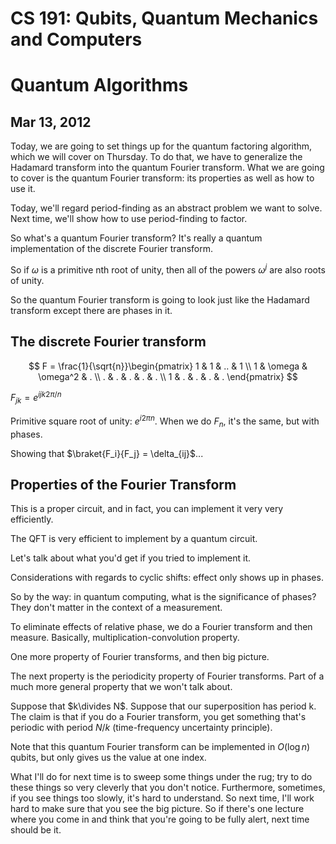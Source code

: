 CS 191: Qubits, Quantum Mechanics and Computers
===============================================
Quantum Algorithms
==================
Mar 13, 2012
-----------
Today, we are going to set things up for the quantum factoring algorithm,
which we will cover on Thursday. To do that, we have to generalize the
Hadamard transform into the quantum Fourier transform. What we are going to
cover is the quantum Fourier transform: its properties as well as how to
use it.

Today, we'll regard period-finding as an abstract problem we want to
solve. Next time, we'll show how to use period-finding to factor.

So what's a quantum Fourier transform? It's really a quantum implementation
of the discrete Fourier transform.

So if $\omega$ is a primitive nth root of unity, then all of the powers
$\omega^j$ are also roots of unity.

So the quantum Fourier transform is going to look just like the Hadamard
transform except there are phases in it.

The discrete Fourier transform
------------------------------
$$
F = \frac{1}{\sqrt{n}}\begin{pmatrix}
1 & 1 & .. & 1
\\ 1 & \omega & \omega^2 & .
\\ . & . & . & . & .
\\ 1 & . & . & . & .
\end{pmatrix}
$$

$F_{jk}  = e^{ijk2\pi/n}$

Primitive square root of unity: $e^{i2\pi n}$. When we do $F_n$, it's the
same, but with phases.

Showing that $\braket{F_i}{F_j} = \delta_{ij}$...


Properties of the Fourier Transform
-----------------------------------
This is a proper circuit, and in fact, you can implement it very very
efficiently.

The QFT is very efficient to implement by a quantum circuit.

Let's talk about what you'd get if you tried to implement it.

Considerations with regards to cyclic shifts: effect only shows up in
phases.

So by the way: in quantum computing, what is the significance of phases?
They don't matter in the context of a measurement.

To eliminate effects of relative phase, we do a Fourier transform and then
measure. Basically, multiplication-convolution property.

One more property of Fourier transforms, and then big picture.

The next property is the periodicity property of Fourier transforms. Part
of a much more general property that we won't talk about.

Suppose that $k\divides N$. Suppose that our superposition has period
k. The claim is that if you do a Fourier transform, you get something
that's periodic with period $N/k$ (time-frequency uncertainty
principle).

Note that this quantum Fourier transform can be implemented in $O(\log n)$
qubits, but only gives us the value at one index.

What I'll do for next time is to sweep some things under the rug; try to do
these things so very cleverly that you don't notice. Furthermore,
sometimes, if you see things too slowly, it's hard to understand. So next
time, I'll work hard to make sure that you see the big picture. So if
there's one lecture where you come in and think that you're going to be
fully alert, next time should be it.
